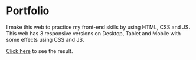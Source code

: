 # Portfolio
<p>I make this web to practice my front-end skills by using HTML, CSS and JS. This web has 3 responsive versions on Desktop, Tablet and Mobile with some effects using CSS and JS.</p>
<p><a href="https://truongletrule.github.io/Portfolio/">Click here</a> to see the result.</p>
